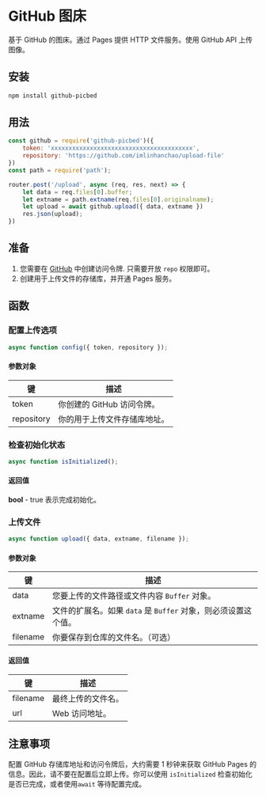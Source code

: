 # GitHub 图床

基于 GitHub 的图床。通过 Pages 提供 HTTP 文件服务。使用 GitHub API 上传图像。

## 安装

```bash
npm install github-picbed
```

## 用法 

```javascript
const github = require('github-picbed')({
    token: 'xxxxxxxxxxxxxxxxxxxxxxxxxxxxxxxxxxxxxxxx',
    repository: 'https://github.com/imlinhanchao/upload-file'
})
const path = require('path');

router.post('/upload', async (req, res, next) => {
    let data = req.files[0].buffer;
    let extname = path.extname(req.files[0].originalname);
    let upload = await github.upload({ data, extname })
    res.json(upload);
})
```

## 准备

1. 您需要在 [GitHub](https://github.com/settings/tokens/new?scopes=repo&description=Picture%20Bed) 中创建访问令牌. 只需要开放 `repo` 权限即可。
2. 创建用于上传文件的存储库，并开通 Pages 服务。

## 函数

### 配置上传选项

```javascript
async function config({ token, repository });
```

#### 参数对象
|键|描述|
|--|--|
|token|你创建的 GitHub 访问令牌。|
|repository|你的用于上传文件存储库地址。|

### 检查初始化状态

```javascript
async function isInitialized();
```

#### 返回值
**bool** - true 表示完成初始化。

### 上传文件

```javascript
async function upload({ data, extname, filename });
```

#### 参数对象
|键|描述|
|--|--|
|data|您要上传的文件路径或文件内容 `Buffer` 对象。|
|extname|文件的扩展名。如果 `data` 是 `Buffer` 对象，则必须设置这个值。|
|filename|你要保存到仓库的文件名。（可选）|

#### 返回值
|键|描述|
|--|--|
|filename|最终上传的文件名。|
|url|Web 访问地址。|

## 注意事项

配置 GitHub 存储库地址和访问令牌后，大约需要 1 秒钟来获取 GitHub Pages 的信息。因此，请不要在配置后立即上传。你可以使用 `isInitialized` 检查初始化是否已完成，或者使用`await` 等待配置完成。
